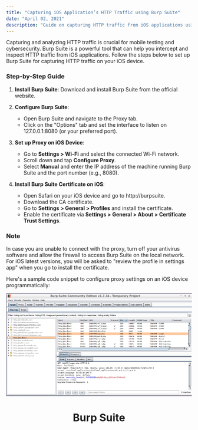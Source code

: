 ```yaml
---
title: "Capturing iOS Application’s HTTP Traffic using Burp Suite"
date: "April 02, 2021"
description: "Guide on capturing HTTP traffic from iOS applications using Burp Suite."
---
```


Capturing and analyzing HTTP traffic is crucial for mobile testing and cybersecurity. Burp Suite is a powerful tool that can help you intercept and inspect HTTP traffic from iOS applications. Follow the steps below to set up Burp Suite for capturing HTTP traffic on your iOS device.

### Step-by-Step Guide

1. **Install Burp Suite**: Download and install Burp Suite from the official website.

2. **Configure Burp Suite**:
   - Open Burp Suite and navigate to the Proxy tab.
   - Click on the "Options" tab and set the interface to listen on 127.0.0.1:8080 (or your preferred port).

3. **Set up Proxy on iOS Device**:
   - Go to **Settings > Wi-Fi** and select the connected Wi-Fi network.
   - Scroll down and tap **Configure Proxy**.
   - Select **Manual** and enter the IP address of the machine running Burp Suite and the port number (e.g., 8080).

4. **Install Burp Suite Certificate on iOS**:
   - Open Safari on your iOS device and go to http://burpsuite.
   - Download the CA certificate.
   - Go to **Settings > General > Profiles** and install the certificate.
   - Enable the certificate via **Settings > General > About > Certificate Trust Settings**.

### Note
In case you are unable to connect with the proxy, turn off your antivirus software and allow the firewall to access Burp Suite on the local network. For iOS latest versions, you will be asked to "review the profile in settings app" when you go to install the certificate.

Here's a sample code snippet to configure proxy settings on an iOS device programmatically:




<div align="center">
  
  ![Burp Suite Setup](../public/article-images/burp-suite-setup.jpg)

# Burp Suite

</div>